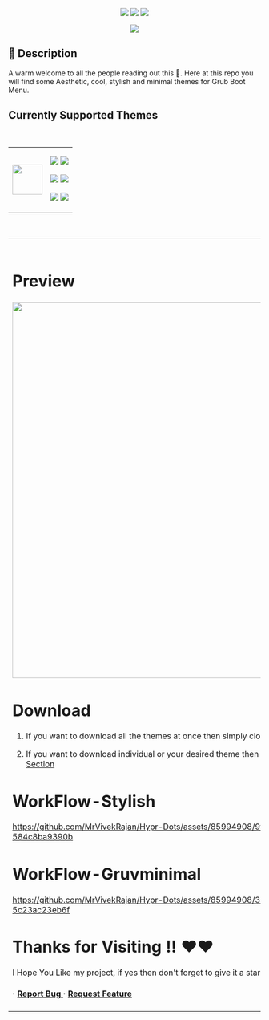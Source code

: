 <p align="center">
    <a href="https://github.com/MrVivekRajan/Grub-Themes/stargazers"><img src="https://img.shields.io/github/stars/MrVivekRajan/Grub-Themes?colorA=32302f&colorB=458588&style=for-the-badge"></a>
     <a href="https://github.com/MrVivekRajan/Grub-Themes/contributors"><img src="https://img.shields.io/github/contributors/MrVivekRajan/Grub-Themes?colorA=32302f&colorB=8651BB&style=for-the-badge"></a>
    <a href="https://github.com/MrVivekRajan/Grub-Themes/issues"><img src="https://img.shields.io/github/issues/MrVivekRajan/Grub-Themes?colorA=32302f&colorB=eebd35&style=for-the-badge"></a>
</p>

 <p align="center"> 
   <a = href="https://www.pling.com/p/2142488/">
            <img src="https://img.shields.io/badge/Pling-Page-red.svg?style=for-the-badge&labelColor=32302f&color=fb4934"></a>    
</p>
 

## :star2: Description
A warm welcome to all the people reading out this 🤗. Here at this repo you will find some Aesthetic, cool, stylish and minimal themes for Grub Boot Menu.

## Currently Supported Themes

<br><div align="center"><table><tr><td><img width="60" src="https://www.shareicon.net/data/2016/02/07/281237_theme_512x512.png"></td><td>

<a href="https://github.com/MrVivekRajan/Grub-Themes/tree/main/Aesthetic"><img src="https://img.shields.io/badge/Aesthetic-Theme-purple.svg?style=for-the-badge&labelColor=da025d&color=8651bb"></a>
<a href="https://github.com/MrVivekRajan/Grub-Themes/tree/main/Anime"><img src="https://img.shields.io/badge/Anime-yellow.svg?style=for-the-badge&color=689d6a"></a>

<a href="https://github.com/MrVivekRajan/Grub-Themes/tree/main/CartoonGirl"><img src="https://img.shields.io/badge/CartoonGirl-yellow.svg?style=for-the-badge&labelColor=458588"></a>
<a href="https://github.com/MrVivekRajan/Grub-Themes/tree/main/Doraemon"><img src="https://img.shields.io/badge/Doraemon.svg?style=for-the-badge&labelColor=458588"></a>

<a href="https://github.com/MrVivekRajan/Grub-Themes/tree/main/GradientColor"><img src="https://img.shields.io/badge/Gradient-Color-yellow.svg?style=for-the-badge&labelColor=458588&color=689d6a"></a>
<a href="https://github.com/MrVivekRajan/Grub-Themes/tree/main/NeonPurple"><img src="https://img.shields.io/badge/Neon-Purple-yellow.svg?style=for-the-badge&labelColor=458588"></a>

</td></tr></table></div><br><table><td><br>

# Preview
<p align="center"> <img src="https://github.com/MrVivekRajan/Hypr-Dots/assets/85994908/8d26306e-cde1-4754-86cc-d31ceef96690" align="center" width="750"> </p>

# Download
1. If you want to download all the themes at once then simply clone/download this [Repository](https://github.com/MrVivekRajan/Hypr-Dots)

2. If you want to download individual or your desired theme then download it from [Release-Section](https://github.com/MrVivekRajan/Hypr-Dots/releases) 

# WorkFlow-Stylish
https://github.com/MrVivekRajan/Hypr-Dots/assets/85994908/9fd9564b-0aa5-4e26-b74a-584c8ba9390b

# WorkFlow-Gruvminimal
https://github.com/MrVivekRajan/Hypr-Dots/assets/85994908/368128dc-ca9a-4af4-8291-5c23ac23eb6f


# Thanks for Visiting !! ❤️❤️
I Hope You Like my project, if yes then don't forget to give it a star as it means a lot.


<h4> <span>· </span> <a href="https://github.com/developer-vivek/Gruvminimal-Dots/issues"> Report Bug </a> <span> · </span> <a href="https://github.com/developer-vivek/Gruvminimal-Dots/issues"> Request Feature </a> </h4>
